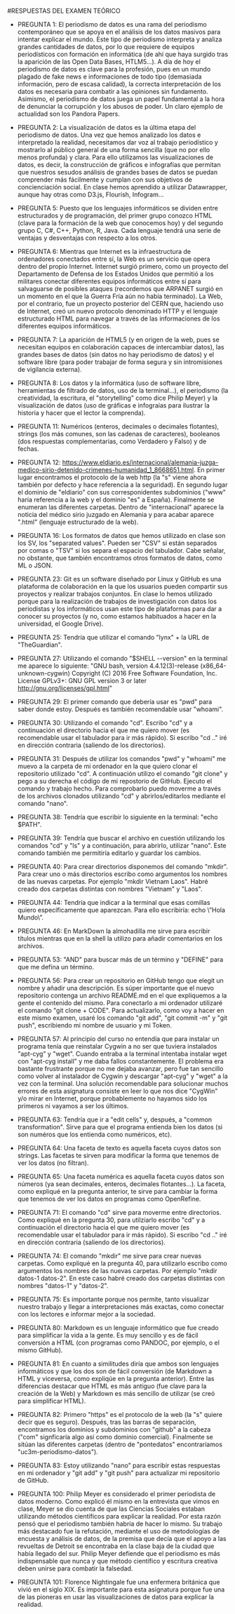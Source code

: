 
#RESPUESTAS DEL EXAMEN TEÓRICO

- PREGUNTA 1: El periodismo de datos es una rama del periodismo contemporáneo que se apoya en el análisis de los datos masivos para intentar explicar el mundo. Este tipo de periodismo interpreta y analiza grandes cantidades de datos, por lo que requiere de equipos periodísticos con formación en informática (de ahí que haya surgido tras la aparición de las Open Data Bases, HTLM5...). A día de hoy el periodismo de datos es clave para la profesión, pues en un mundo plagado de fake news e informaciones de todo tipo (demasiada información, pero de escasa calidad), la correcta interpretación de los datos es necesaria para combatir a las opiniones sin fundamento. Asimismo, el periodismo de datos juega un papel fundamental a la hora de denunciar la corrupción y los abusos de poder. Un claro ejemplo de actualidad son los Pandora Papers.

- PREGUNTA 2: La visualización de datos es la última etapa del periodismo de datos. Una vez que hemos analizado los datos e interpretado la realidad, necesitamos dar voz al trabajo periodístico y mostrarlo al público general de una forma sencilla (que no por ello menos profunda) y clara. Para ello utilizamos las visualizaciones de datos, es decir, la construcción de gráficos e infografías que permitan que nuestros sesudos análisis de grandes bases de datos se puedan comprender más fácilmente y cumplan con sus objetivos de concienciación social. En clase hemos aprendido a utilizar Datawrapper, aunque hay otras como D3.js, Flourish, Infogram...

- PREGUNTA 5: Puesto que los lenguajes informáticos se dividen entre estructurados y de programación, del primer grupo conozco HTML (clave para la formación de la web que conocemos hoy) y del segundo grupo C, C#, C++, Python, R, Java. Cada lenguaje tendrá una serie de ventajas y desventajas con respecto a los otros.

- PREGUNTA 6: Mientras que Internet es la infraestructura de ordenadores conectados entre sí, la Web es un servicio que opera dentro del propio Internet. Internet surgió primero, como un proyecto del Departamento de Defensa de los Estados Unidos que permitió a los militares conectar diferentes equipos informáticos entre sí para salvaguarse de posibles ataques (recordemos que ARPANET surgió en un momento en el que la Guerra Fría aún no había terminado). La Web, por el contrario, fue un proyecto posterior del CERN que, haciendo uso de Internet, creó un nuevo protocolo denominado HTTP y el lenguaje estructurado HTML para navegar a través de las informaciones de los diferentes equipos informáticos.

- PREGUNTA 7: La aparición de HTML5 (y en origen de la web, pues se necesitan equipos en colaboración capaces de intercambiar datos), las grandes bases de datos (sin datos no hay periodismo de datos) y el software libre (para poder trabajar de forma segura y sin intromisiones de vigilancia externa).

- PREGUNTA 8: Los datos y la informática (uso de software libre, herramientas de filtrado de datos, uso de la terminal...), el periodismo (la creatividad, la escritura, el "storytelling" como dice Philip Meyer) y la visualización de datos (uso de gráficas e infograías para ilustrar la historia y hacer que el lector la comprenda).

- PREGUNTA 11: Numéricos (enteros, decimales o decimales flotantes), strings (los más comunes, son las cadenas de caracteres), booleanos (dos respuestas complementarias, como Verdadero y Falso) y de fechas.

- PREGUNTA 12: https://www.eldiario.es/internacional/alemania-juzga-medico-sirio-detenido-crimenes-humanidad_1_8668651.html. En primer lugar encontramos el protocolo de la web http (la "s" viene ahora también por defecto y hace referencia a la seguridad). En segundo lugar el dominio de "eldiario" con sus corresponidentes subdominios ("www" haría referencia a la web y el dominio "es" a España). Finalmente se enumeran las diferentes carpetas. Dentro de "internacional" aparece la noticia del médico sirio juzgado en Alemania y para acabar aparece ".html" (lenguaje estructurado de la web).

- PREGUNTA 16: Los formatos de datos que hemos utilizado en clase son los SV, los "separated values". Pueden ser "CSV" si están separados por comas o "TSV" si los separa el espacio del tabulador. Cabe señalar, no obstante, que también encontramos otros formatos de datos, como ML o JSON.  

- PREGUNTA 23: Git es un software diseñado por Linux y GitHub es una plataforma de colaboración en la que los usuarios pueden compartir sus proyectos y realizar trabajos conjuntos. En clase lo hemos utilizado porque para la realización de trabajos de investigación con datos los periodistas y los informáticos usan este tipo de plataformas para dar a conocer su proyectos (y no, como estamos habituados a hacer en la universidad, el Google Drive).

- PREGUNTA 25: Tendría que utilizar el comando "lynx" + la URL de "TheGuardian".  

- PREGUNTA 27: Utilizando el comando "$SHELL --version" en la terminal me aparece lo siguiente: 
"GNU bash, version 4.4.12(3)-release (x86_64-unknown-cygwin) Copyright (C) 2016 Free Software Foundation, Inc. License GPLv3+: GNU GPL version 3 or later <http://gnu.org/licenses/gpl.html>"

- PREGUNTA 29: El primer comando que debería usar es "pwd" para saber donde estoy. Después es también recomendable usar "whoami".

- PREGUNTA 30: Utilizando el comando "cd". Escribo "cd" y a continuación el directorio hacia el que me quiero mover (es recomendable usar el tabulador para ir más rápido). Si escribo "cd .." iré en dirección contraria (saliendo de los directorios).

- PREGUNTA 31: Después de utilizar los comandos "pwd" y "whoami" me muevo a la carpeta de mi ordenador en la que quiero clonar el repositorio utilizado "cd". A continuación utilizo el comando "git clone" y pego a su derecha el código de mi repostorio de GitHub. Ejecuto el comando y trabajo hecho. Para comprobarlo puedo moverme a través de los archivos clonados utilizando "cd" y abrirlos/editarlos mediante el comando "nano".

- PREGUNTA 38: Tendría que escribir lo siguiente en la terminal: "echo $PATH".

- PREGUNTA 39: Tendría que buscar el archivo en cuestión utilizando los comandos "cd" y "ls" y a continuación, para abrirlo, utilizar "nano". Este comando también me permitiría editarlo y guardar los cambios.

- PREGUNTA 40: Para crear directorios disponemos del comando "mkdir". Para crear uno o más directorios escribo como argumentos los nombres de las nuevas carpetas. Por ejemplo "mkdir Vietnam Laos". Habré creado dos carpetas distintas con nombres "Vietnam" y "Laos".

- PREGUNTA 44: Tendría que indicar a la terminal que esas comillas quiero específicamente que aparezcan. Para ello escribiría: echo  \”Hola Mundo\”.

- PREGUNTA 46: En  MarkDown la almohadilla me sirve para escribir títulos mientras que en la shell la utilizo para añadir comentarios en los archivos.

- PREGUNTA 53: "AND" para buscar más de un término y "DEFINE" para que me defina un término.

- PREGUNTA 56: Para crear un repositorio en GitHub tengo que elegit un nombre y añadir una descripción. Es súper importante que el nuevo repositorio contenga un archivo README.md en el que expliquemos a la gente el contenido del mismo. Para conectarlo a mi ordenador utilizaré el comando "git clone + CODE". Para actualizarlo, como voy a hacer en este mismo examen, usaré los comando "git add", "git commit -m" y "git push", escribiendo mi nombre de usuario y mi Token.

- PREGUNTA 57: Al principio del curso no entendía que para instalar un programa tenía que reinstalar Cygwin a no ser que tuviera instalados "apt-cyg" y "wget". Cuando entraba a la terminal intentaba instalar wget con "apt-cyg install" y me daba fallos constantemente. El problema era bastante frustrante porque no me dejaba avanzar, pero fue tan sencillo como volver al instalador de Cygwin y descargar "apt-cyg" y "wget" a la vez con la terminal. 
Una solución recomendable para solucionar muchos errores de esta asignatura consiste en leer lo que nos dice "CygWin" y/o mirar en Internet, porque probablemente no hayamos sido los primeros ni vayamos a ser los últimos.

- PREGUNTA 63: Tendría que ir a "edit cells" y, después, a "common transformation". Sirve para que el programa entienda bien los datos (si son numéros que los entienda como numéricos, etc).

- PREGUNTA 64: Una faceta de texto es aquella faceta cuyos datos son strings. Las facetas te sirven para modificar la forma que tenemos de ver los datos (no filtran).

- PREGUNTA 65: Una faceta numérica es aquella faceta cuyos datos son números (ya sean decimales, enteros, decimales flotantes...). La faceta, como expliqué en la pregunta anterior, te sirve para cambiar la forma que tenemos de ver los datos en programas como OpenRefine.

- PREGUNTA 71: El comando "cd" sirve para moverme entre directorios. Como expliqué en la pregunta 30, para utilziarlo escribo "cd" y a continuación el directorio hacia el que me quiero mover (es recomendable usar el tabulador para ir más rápido). Si escribo "cd .." iré en dirección contraria (saliendo de los directorios).

- PREGUNTA 74: El comando "mkdir" me sirve para crear nuevas carpetas. Como expliqué en la pregunta 40, para utilizarlo  escribo como argumentos los nombres de las nuevas carpetas. Por ejemplo "mkdir datos-1 datos-2". En este caso habré creado dos carpetas distintas con nombres "datos-1" y "datos-2".

- PREGUNTA 75: Es importante porque nos permite, tanto visualizar nuestro trabajo y llegar a interpretaciones más exactas, como conectar con los lectores e informar mejor a la sociedad.

- PREGUNTA 80: Markdown es un lenguaje informático que fue creado para simplificar la vida a la gente. Es muy sencillo y es de fácil conversión a HTML (con programas como PANDOC, por ejemplo, o el mismo GitHub).

- PREGUNTA 81: En cuanto a similitudes diría que ambos son lenguajes informáticos y que los dos son de fácil conversión (de Markdown a HTML y viceversa, como expliqúe en la pregunta anterior). Entre las diferencias destacar que HTML es más antiguo (fue clave para la creación de la Web) y Markdown es más sencillo de utilizar (se creó para simplificar HTML).

- PREGUNTA 82: Primero "https" es el protocolo de la web (la "s" quiere decir que es seguro). Después, tras las barras de separación, encontramos los dominios y subdominios con "github" a la cabeza ("com" signficaría algo así como dominio comercial). Finalmente se sitúan las diferentes carpetas (dentro de "pontedatos" encontraríamos "uc3m-periodismo-datos").

- PREGUNTA 83: Estoy utilizando "nano" para escribir estas respuestas en mi ordenador y "git add" y "git push" para actualizar mi repositorio de GitHub.

- PREGUNTA 100: Philip Meyer es considerado el primer periodista de datos moderno. Como explicó él mismo en la entrevista que vimos en clase, Meyer se dio cuenta de que las Ciencias Sociales estaban utilizando métodos científicos para explicar la realidad. Por esta razón pensó que el periodismo también habría de hacer lo mismo. Su trabajo más destacado fue la refutación, mediante el uso de metodologías de encuesta y análisis de datos, de la premisa que decía que el apoyo a las revueltas de Detroit se encontraba en la clase baja de la ciudad que había llegado del sur. 
Philip Meyer defiende que el periodismo es más indispensable que nunca y que método científico y escritura creativa deben unirse para combatir la falsedad.

- PREGUNTA 101: Florence Nightingale fue una enfermera británica que vivió en el siglo XIX. Es importante para esta asignatura porque fue una de las pioneras en usar las visualizaciones de datos para explicar la realidad.

